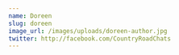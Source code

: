 ```yaml
---
name: Doreen
slug: doreen
image_url: /images/uploads/doreen-author.jpg
twitter: http://facebook.com/CountryRoadChats
---
```

